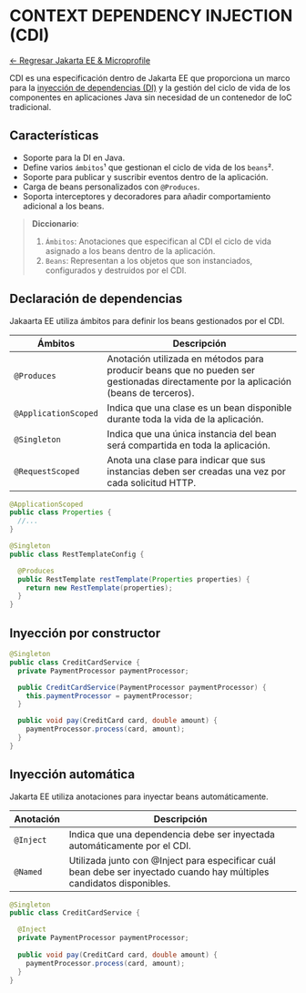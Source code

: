 # CONTEXT DEPENDENCY INJECTION (CDI)

[← Regresar Jakarta EE & Microprofile](./../README.md) <br>

CDI es una especificación dentro de Jakarta EE que proporciona un marco para la [inyección de dependencias (DI)](./../../../principles/design-patterns/dependency-injection/README.md)
y la gestión del ciclo de vida de los componentes en aplicaciones Java sin necesidad de un contenedor de IoC tradicional.

## Características
- Soporte para la DI en Java.
- Define varios `ámbitos`¹ que gestionan el ciclo de vida de los `beans`².
- Soporte para publicar y suscribir eventos dentro de la aplicación.
- Carga de beans personalizados con `@Produces`.
- Soporta interceptores y decoradores para añadir comportamiento adicional a los beans.

> **Diccionario**:
> 1. `Ámbitos`: Anotaciones que especifican al CDI el ciclo de vida asignado a los beans dentro de la aplicación.
> 2. `Beans`: Representan a los objetos que son instanciados, configurados y destruidos por el CDI.

## Declaración de dependencias
Jakaarta EE utiliza ámbitos para definir los beans gestionados por el CDI.

| Ámbitos              | Descripción                                                                                                                          |  
|----------------------|--------------------------------------------------------------------------------------------------------------------------------------|
| `@Produces`          | Anotación utilizada en métodos para producir beans que no pueden ser gestionadas directamente por la aplicación (beans de terceros). |
| `@ApplicationScoped` | Indica que una clase es un bean disponible durante toda la vida de la aplicación.                                                    |
| `@Singleton`         | Indica que una única instancia del bean será compartida en toda la aplicación.                                                       |
| `@RequestScoped`     | Anota una clase para indicar que sus instancias deben ser creadas una vez por cada solicitud HTTP.                                   |

```java
@ApplicationScoped
public class Properties {
  //...
}

@Singleton
public class RestTemplateConfig {

  @Produces
  public RestTemplate restTemplate(Properties properties) {
    return new RestTemplate(properties);
  }
}
```

## Inyección por constructor

```java
@Singleton
public class CreditCardService {
  private PaymentProcessor paymentProcessor;

  public CreditCardService(PaymentProcessor paymentProcessor) {
    this.paymentProcessor = paymentProcessor;
  }

  public void pay(CreditCard card, double amount) {
    paymentProcessor.process(card, amount);
  }
}
```

## Inyección automática
Jakarta EE utiliza anotaciones para inyectar beans automáticamente.

| Anotación | Descripción                                                                                                            |  
|-----------|------------------------------------------------------------------------------------------------------------------------|
| `@Inject` | Indica que una dependencia debe ser inyectada automáticamente por el CDI.                                              |
| `@Named`  | Utilizada junto con @Inject para especificar cuál bean debe ser inyectado cuando hay múltiples candidatos disponibles. |

```java
@Singleton
public class CreditCardService {

  @Inject
  private PaymentProcessor paymentProcessor;
  
  public void pay(CreditCard card, double amount) {
    paymentProcessor.process(card, amount);
  }
}
```